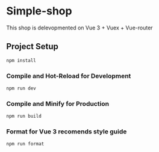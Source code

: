 # Simple-shop

This shop is delevopmented on Vue 3 + Vuex + Vue-router

## Project Setup

```sh
npm install
```

### Compile and Hot-Reload for Development

```sh
npm run dev
```

### Compile and Minify for Production

```sh
npm run build
```

### Format for Vue 3 recomends style guide

```sh
npm run format
```
